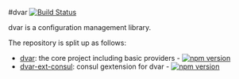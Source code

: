 #dvar     [![Build Status](https://travis-ci.org/reneweb/dvar.svg?branch=master)](https://travis-ci.org/reneweb/dvar)

dvar is a configuration management library.

The repository is split up as follows:
- [dvar](https://github.com/reneweb/dvar/tree/master/dvar): the core project including basic providers - [![npm version](https://badge.fury.io/js/dvar.svg)](https://badge.fury.io/js/dvar)
- [dvar-ext-consul](https://github.com/reneweb/dvar/tree/master/dvar-ext-consul): consul gextension for dvar - [![npm version](https://badge.fury.io/js/dvar-ext-consul.svg)](https://badge.fury.io/js/dvar-ext-consul)
